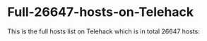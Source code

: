 # Full-26647-hosts-on-Telehack
This is the full hosts list on Telehack which is in total 26647 hosts:
